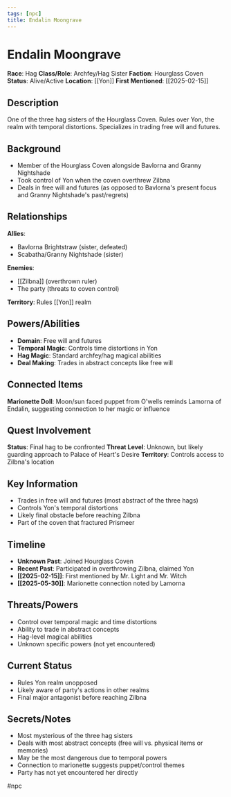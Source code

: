 ```yaml
---
tags: [npc]
title: Endalin Moongrave
---
```


# Endalin Moongrave

**Race**: Hag
**Class/Role**: Archfey/Hag Sister
**Faction**: Hourglass Coven
**Status**: Alive/Active
**Location**: [[Yon]]
**First Mentioned**: [[2025-02-15]]

## Description

One of the three hag sisters of the Hourglass Coven. Rules over Yon, the realm with temporal distortions. Specializes in trading free will and futures.

## Background

- Member of the Hourglass Coven alongside Bavlorna and Granny Nightshade
- Took control of Yon when the coven overthrew Zilbna
- Deals in free will and futures (as opposed to Bavlorna's present focus and Granny Nightshade's past/regrets)

## Relationships

**Allies**:
- Bavlorna Brightstraw (sister, defeated)
- Scabatha/Granny Nightshade (sister)

**Enemies**:
- [[Zilbna]] (overthrown ruler)
- The party (threats to coven control)

**Territory**: Rules [[Yon]] realm

## Powers/Abilities

- **Domain**: Free will and futures
- **Temporal Magic**: Controls time distortions in Yon
- **Hag Magic**: Standard archfey/hag magical abilities
- **Deal Making**: Trades in abstract concepts like free will

## Connected Items

**Marionette Doll**: Moon/sun faced puppet from O'wells reminds Lamorna of Endalin, suggesting connection to her magic or influence

## Quest Involvement

**Status**: Final hag to be confronted
**Threat Level**: Unknown, but likely guarding approach to Palace of Heart's Desire
**Territory**: Controls access to Zilbna's location

## Key Information

- Trades in free will and futures (most abstract of the three hags)
- Controls Yon's temporal distortions
- Likely final obstacle before reaching Zilbna
- Part of the coven that fractured Prismeer

## Timeline

- **Unknown Past**: Joined Hourglass Coven
- **Recent Past**: Participated in overthrowing Zilbna, claimed Yon
- **[[2025-02-15]]**: First mentioned by Mr. Light and Mr. Witch
- **[[2025-05-30]]**: Marionette connection noted by Lamorna

## Threats/Powers

- Control over temporal magic and time distortions
- Ability to trade in abstract concepts
- Hag-level magical abilities
- Unknown specific powers (not yet encountered)

## Current Status

- Rules Yon realm unopposed
- Likely aware of party's actions in other realms
- Final major antagonist before reaching Zilbna

## Secrets/Notes

- Most mysterious of the three hag sisters
- Deals with most abstract concepts (free will vs. physical items or memories)
- May be the most dangerous due to temporal powers
- Connection to marionette suggests puppet/control themes
- Party has not yet encountered her directly

#npc
